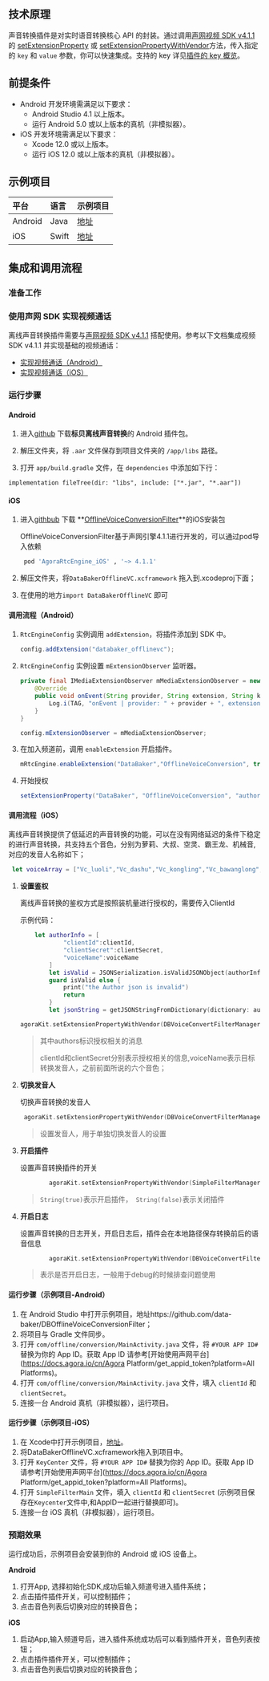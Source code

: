 ## 技术原理

声音转换插件是对实时语音转换核心 API 的封装。通过调用[声网视频 SDK v4.1.1](https://docs.agora.io/cn/video-call-4.x/product_video_ng?platform=Android) 的 [setExtensionProperty](https://docs.agora.io/cn/video-call-4.x/API%20Reference/java_ng/API/toc_network.html#api_irtcengine_setextensionproperty) 或 [setExtensionPropertyWithVendor](https://docs.agora.io/cn/video-call-4.x/API%20Reference/ios_ng/API/toc_network.html#api_irtcengine_setextensionproperty)方法，传入指定的 `key` 和 `value` 参数，你可以快速集成。支持的 key 详见[插件的 key 概览]()。



## 前提条件

- Android 开发环境需满足以下要求：
  - Android Studio 4.1 以上版本。
  - 运行 Android 5.0 或以上版本的真机（非模拟器）。
- iOS 开发环境需满足以下要求：
  - Xcode 12.0 或以上版本。
  - 运行 iOS 12.0 或以上版本的真机（非模拟器）。



## 示例项目

| 平台    | 语言  | 示例项目                                                     |
| :------ | :---- | :----------------------------------------------------------- |
| Android | Java  | [地址](https://github.com/data-baker/DBOfflineVoiceConversionFilter) |
| iOS     | Swift | [地址](https://github.com/data-baker/DBOfflineVoiceConversionFilter) |

## 集成和调用流程

### 准备工作

### 使用声网 SDK 实现视频通话

 离线声音转换插件需要与[声网视频 SDK v4.1.1](https://docs.agora.io/cn/video-call-4.x/product_video_ng?platform=Android) 搭配使用。参考以下文档集成视频 SDK v4.1.1 并实现基础的视频通话：

* [实现视频通话（Android）](https://docs.agora.io/cn/video-call-4.x/start_call_android_ng?platform=Android#建立项目)
* [实现视频通话（iOS）](https://docs.agora.io/cn/video-call-4.x/start_call_ios_ng?platform=iOS#创建项目)

### 运行步骤

#### Android

1. 进入[github](https://github.com/data-baker/DBOfflineVoiceConversionFilter) 下载**标贝离线声音转换**的 Android 插件包。
2. 解压文件夹，将 `.aar` 文件保存到项目文件夹的 `/app/libs` 路径。

3. 打开 `app/build.gradle` 文件，在 `dependencies` 中添加如下行：

```
implementation fileTree(dir: "libs", include: ["*.jar", "*.aar"])
```

#### iOS 

1. 进入[githbub](https://github.com/data-baker/DBOfflineVoiceConversionFilter) 下载 **[OfflineVoiceConversionFilter](https://github.com/data-baker/OfflineVoiceConversionFilter)**的iOS安装包

   OfflineVoiceConversionFilter基于声网引擎4.1.1进行开发的，可以通过pod导入依赖

   ```ruby
    pod 'AgoraRtcEngine_iOS' , '~> 4.1.1'
   ```

2. 解压文件夹，将`DataBakerOfflineVC.xcframework` 拖入到.xcodeproj下面；

3. 在使用的地方`import DataBakerOfflineVC` 即可



#### 调用流程（Android）

1. `RtcEngineConfig` 实例调用 `addExtension`，将插件添加到 SDK 中。

   ```java
   config.addExtension("databaker_offlinevc");
   ```

2. `RtcEngineConfig` 实例设置 `mExtensionObserver` 监听器。

   ```java
   private final IMediaExtensionObserver mMediaExtensionObserver = new IMediaExtensionObserver() {
       @Override
       public void onEvent(String provider, String extension, String key, String value) {
           Log.i(TAG, "onEvent | provider: " + provider + ", extension: " + extension + ", key: " + key + ", value: " + value); 
       }
   }
   ```

   ```java
   config.mExtensionObserver = mMediaExtensionObserver;
   ```

3. 在加入频道前，调用 `enableExtension` 开启插件。

   ```java
   mRtcEngine.enableExtension("DataBaker","OfflineVoiceConversion", true);
   ```

4. 开始授权

   ```java
   setExtensionProperty("DataBaker", "OfflineVoiceConversion", "authors", "{\"clientId\": \"xxx...\", \"clientSecret\": \"xxx...\", \"voiceName\": \"Vc_luoli\", \"isLog\": \"true\"}");
   ```



#### 调用流程（iOS）

离线声音转换提供了低延迟的声音转换的功能，可以在没有网络延迟的条件下稳定的进行声音转换，共支持五个音色，分别为萝莉、大叔、空灵、霸王龙、机械音,对应的发音人名称如下；

```swift
 let voiceArray = ["Vc_luoli","Vc_dashu","Vc_kongling","Vc_bawanglong","Vc_zhongjinshu"]
```

1. **设置鉴权**

   离线声音转换的鉴权方式是按照装机量进行授权的，需要传入ClientId

   示例代码：

   ```swift
       let authorInfo = [
               "clientId":clientId,
               "clientSecret":clientSecret,
               "voiceName":voiceName
           ]
           let isValid = JSONSerialization.isValidJSONObject(authorInfo)
           guard isValid else {
               print("the Author json is invalid")
               return
           }
           let jsonString = getJSONStringFromDictionary(dictionary: authorInfo as NSDictionary)
   
   agoraKit.setExtensionPropertyWithVendor(DBVoiceConvertFilterManager.vendorName(), extension: AUDIO_FILTER_NAME, key: "authors", value: jsonString)
   
   ```

   > 其中authors标识授权相关的消息
   >
   > clientId和clientSecret分别表示授权相关的信息,voiceName表示目标转换发音人，之前前面所说的六个音色；

2. **切换发音人**

   切换声音转换的发音人

   ```swift
    agoraKit.setExtensionPropertyWithVendor(DBVoiceConvertFilterManager.vendorName(), extension: AUDIO_FILTER_NAME, key: "voiceName", value: value)
   
   ```

   > 设置发音人，用于单独切换发音人的设置

3. **开启插件**

   设置声音转换插件的开关

   ```swift
           agoraKit.setExtensionPropertyWithVendor(SimpleFilterManager.vendorName(), extension: AUDIO_FILTER_NAME, key: "isLog", value: String(true))
   
   ```

   > `String(true)`表示开启插件，` String(false)`表示关闭插件

4. **开启日志**

   设置声音转换的日志开关，开启日志后，插件会在本地路径保存转换前后的语音信息

   ```swift
           agoraKit.setExtensionPropertyWithVendor(DBVoiceConvertFilterManager.vendorName(), extension: AUDIO_FILTER_NAME, key: "isLog", value: String(true))
   
   ```

   > 表示是否开启日志，一般用于debug的时候排查问题使用




#### 运行步骤（示例项目-Android）

1. 在 Android Studio 中打开示例项目，地址https://github.com/data-baker/DBOfflineVoiceConversionFilter；
2. 将项目与 Gradle 文件同步。
3. 打开 `com/offline/conversion/MainActivity.java` 文件，将 `#YOUR APP ID#` 替换为你的 App ID。获取 App ID 请参考[开始使用声网平台](https://docs.agora.io/cn/Agora Platform/get_appid_token?platform=All Platforms)。
4. 打开 `com/offline/conversion/MainActivity.java` 文件，填入 `clientId` 和 `clientSecret`。
5. 连接一台 Android 真机（非模拟器），运行项目。

#### 运行步骤（示例项目-iOS）

1. 在 Xcode中打开示例项目，[地址](https://github.com/data-baker/DBOfflineVoiceConversionFilter)。
2. 将DataBakerOfflineVC.xcframework拖入到项目中。
3. 打开 `KeyCenter` 文件，将 `#YOUR APP ID#` 替换为你的 App ID。获取 App ID 请参考[开始使用声网平台](https://docs.agora.io/cn/Agora Platform/get_appid_token?platform=All Platforms)。
4. 打开 `SimpleFilterMain` 文件，填入 `clientId` 和 `clientSecret` (示例项目保存在`Keycenter`文件中,和AppID一起进行替换即可)。
5. 连接一台 iOS 真机（非模拟器），运行项目。

### 预期效果

运行成功后，示例项目会安装到你的 Android 或 iOS 设备上。

**Android**

1. 打开App, 选择初始化SDK,成功后输入频道号进入插件系统；
2. 点击插件插件开关，可以控制插件；
3. 点击音色列表后切换对应的转换音色；

**iOS**

1. 启动App,输入频道号后，进入插件系统成功后可以看到插件开关，音色列表按钮；
1. 点击插件插件开关，可以控制插件；
1. 点击音色列表后切换对应的转换音色；

